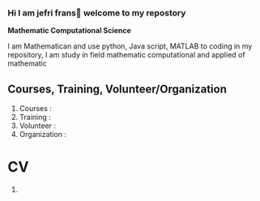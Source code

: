 ### Hi I am jefri frans👋 welcome to my repostory
<b>Mathematic Computational Science</b>
<article>
<p>I am Mathematican and use python, Java script, MATLAB to coding in my repository, I am study in field mathematic computational and applied of mathematic<p>
</article>

## Courses, Training, Volunteer/Organization
1. Courses : 
2. Training :
3. Volunteer :
4. Organization :

# CV
1. 
